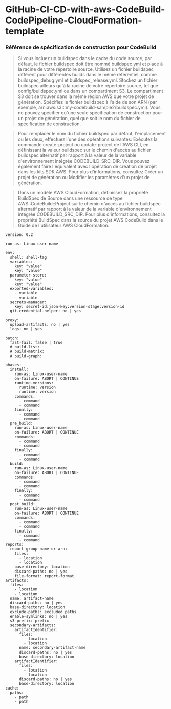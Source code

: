 # GitHub-CI-CD-with-aws-CodeBuild-CodePipeline-CloudFormation-template

### Référence de spécification de construction pour CodeBuild

> Si vous incluez un buildspec dans le cadre du code source, par défaut, le fichier buildspec doit être nommé buildspec.yml et placé à la racine de votre répertoire source.
> Utilisez un fichier buildspec différent pour différentes builds dans le même référentiel, comme buildspec_debug.yml et buildspec_release.yml.
> Stockez un fichier buildspec ailleurs qu'à la racine de votre répertoire source, tel que config/buildspec.yml ou dans un compartiment S3. Le compartiment S3 doit se trouver dans la même région AWS que votre projet de génération. Spécifiez le fichier buildspec à l'aide de son ARN (par exemple, arn:aws:s3:::my-codebuild-sample2/buildspec.yml).
> Vous ne pouvez spécifier qu'une seule spécification de construction pour un projet de génération, quel que soit le nom du fichier de spécification de construction.

> Pour remplacer le nom du fichier buildspec par défaut, l'emplacement ou les deux, effectuez l'une des opérations suivantes:
> Exécutez la commande create-project ou update-project de l'AWS CLI, en définissant la valeur buildspec sur le chemin d'accès au fichier buildspec alternatif par rapport à la valeur de la variable d'environnement intégrée CODEBUILD_SRC_DIR. Vous pouvez également faire l'équivalent avec l'opération de création de projet dans les kits SDK AWS. Pour plus d'informations, consultez Créer un projet de génération ou Modifier les paramètres d'un projet de génération.

> Dans un modèle AWS CloudFormation, définissez la propriété BuildSpec de Source dans une ressource de type AWS::CodeBuild::Project sur le chemin d'accès au fichier buildspec alternatif par rapport à la valeur de la variable d'environnement intégrée CODEBUILD_SRC_DIR. Pour plus d'informations, consultez la propriété BuildSpec dans la source du projet AWS CodeBuild dans le Guide de l'utilisateur AWS CloudFormation.

```
version: 0.2

run-as: Linux-user-name

env:
  shell: shell-tag
  variables:
    key: "value"
    key: "value"
  parameter-store:
    key: "value"
    key: "value"
  exported-variables:
    - variable
    - variable
  secrets-manager:
    key: secret-id:json-key:version-stage:version-id
  git-credential-helper: no | yes

proxy:
  upload-artifacts: no | yes
  logs: no | yes

batch:
  fast-fail: false | true
  # build-list:
  # build-matrix:
  # build-graph:

phases:
  install:
    run-as: Linux-user-name
    on-failure: ABORT | CONTINUE
    runtime-versions:
      runtime: version
      runtime: version
    commands:
      - command
      - command
    finally:
      - command
      - command
  pre_build:
    run-as: Linux-user-name
    on-failure: ABORT | CONTINUE
    commands:
      - command
      - command
    finally:
      - command
      - command
  build:
    run-as: Linux-user-name
    on-failure: ABORT | CONTINUE
    commands:
      - command
      - command
    finally:
      - command
      - command
  post_build:
    run-as: Linux-user-name
    on-failure: ABORT | CONTINUE
    commands:
      - command
      - command
    finally:
      - command
      - command
reports:
  report-group-name-or-arn:
    files:
      - location
      - location
    base-directory: location
    discard-paths: no | yes
    file-format: report-format
artifacts:
  files:
    - location
    - location
  name: artifact-name
  discard-paths: no | yes
  base-directory: location
  exclude-paths: excluded paths
  enable-symlinks: no | yes
  s3-prefix: prefix
  secondary-artifacts:
    artifactIdentifier:
      files:
        - location
        - location
      name: secondary-artifact-name
      discard-paths: no | yes
      base-directory: location
    artifactIdentifier:
      files:
        - location
        - location
      discard-paths: no | yes
      base-directory: location
cache:
  paths:
    - path
    - path

```
